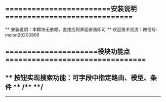                  
========================安装说明=============================
-------------------------------------------------------------
** 安装说明：本模块无依赖，直接应用界面安装即可 ** 
欢迎技术交流：微信号: melon20200809


=====================模块功能点================================
-------------------------------------------------------------
**    按钮实现搜索功能：可字段中指定路由、模型、条件     **
/**
<widget name="melon_btn_search" options='{
"url":"http://127.0.0.1:8099/api/v1/page/0","search":"name",
"model":"res.partner","fields":"name,email,mobile",
"domain":[["id",">", 0]],
"binding_fields":"name,email,mobile",
"pages":{"offset":0,"limit":10,"order":"id desc"}}'/>
**/
-------------------------------------------------------------


            
             
   

-------------------------------------------------------------